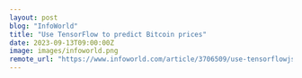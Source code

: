 ```yaml
---
layout: post
blog: "InfoWorld"
title: "Use TensorFlow to predict Bitcoin prices"
date: 2023-09-13T09:00:00Z
image: images/infoworld.png
remote_url: "https://www.infoworld.com/article/3706509/use-tensorflowjs-to-predict-bitcoin-prices.html#tk.rss_applicationdevelopment"
---
```

